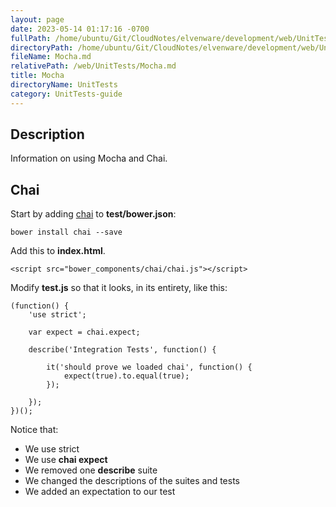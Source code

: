 ```yaml
---
layout: page
date: 2023-05-14 01:17:16 -0700
fullPath: /home/ubuntu/Git/CloudNotes/elvenware/development/web/UnitTests/Mocha.md
directoryPath: /home/ubuntu/Git/CloudNotes/elvenware/development/web/UnitTests
fileName: Mocha.md
relativePath: /web/UnitTests/Mocha.md
title: Mocha
directoryName: UnitTests
category: UnitTests-guide
---
```


## Description

Information on using Mocha and Chai.

## Chai

Start by adding [chai](http://chaijs.com/) to **test/bower.json**:

	bower install chai --save

Add this to **index.html**.

```
<script src="bower_components/chai/chai.js"></script>
```

Modify **test.js** so that it looks, in its entirety, like this:

```
(function() {
    'use strict';

    var expect = chai.expect;

    describe('Integration Tests', function() {

        it('should prove we loaded chai', function() {
            expect(true).to.equal(true);
        });

    });
})();
```

Notice that:

- We use strict
- We use **chai expect**
- We removed one **describe** suite
- We changed the descriptions of the suites and tests
- We added an expectation to our test